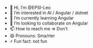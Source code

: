 - 👋 Hi, I’m @EPSI-Leo
- 👀 I’m interested in AI / Angular / dotnet
- 🌱 I’m currently learning Angular 
- 💞️ I’m looking to collaborate on Angular
- 📫 How to reach me  => Don't
- 😄 Pronouns: Sma/rter
- ⚡ Fun fact: not fun

<!---
EPSI-Leo/EPSI-Leo is a ✨ special ✨ repository because its `README.md` (this file) appears on your GitHub profile.
You can click the Preview link to take a look at your changes.
--->
